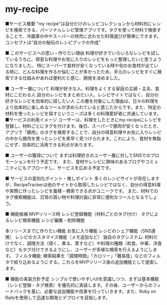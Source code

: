 # my-recipe
■サービス概要
"my recipe"は自分だけのレシピコレクションから材料別にレシピを検索できる、パーソナルレシピ管理アプリです。タグを使って材料で検索することで、冷蔵庫の中やスーパーの特売に合わせた料理選びが簡単にできます。
コンセプトは"自分の秘伝のレシピブックの作成"

■ このサービスへの思い・作りたい理由
料理が好きでいろいろなレシピを試しているうちに、得意な料理やお気に入りのレシピをもっと整理したいと思うようになりました。
特にスーパーで食材が安くなっている時や旬のお食材が出ている時に、どんな料理を作るか悩むことが多かったため、手元のレシピをすぐに検索できる仕組みがあれば便利だと感じ、開発を決めました。

■ ユーザー層について
料理が好きな人、料理をよくする家庭の主婦・主夫、食材にこだわる人
自分のレシピをまとめたい人、レシピサイトではなく、自分の好きなレシピを効率的に探したい人
この層を対象にした理由は、日々の料理をより効率的に楽しめるツールが求められていると感じたからです。また、特定の材料を使ったレシピを探すというニーズは多くの料理愛好者に共通しています。
■サービスの利用イメージ
ユーザーは、料理をしたときにmy-recipeにレシピを登録し、材料ごとにタグを付けます。後日、スーパーで豚肉が安くなったとき、アプリで「豚肉」のタグを検索することで、自分の得意料理やお気に入りレシピの中から豚肉を使ったレシピを素早く見つけられます。これにより、食材を無駄にせず、効率的に活用できる利点があります。

■ ユーザーの獲得について
まずは料理好きのユーザー層に対してSNSでのプロモーションを行う予定です。
また、食材やレシピに興味のあるブログやコミュニティにもアプローチし、サービスを広める予定です。

■ サービスの差別化ポイント・推しポイント
多くのレシピサイトが存在しますが、RecipeTrackerは他のサイトから取得したレシピではなく、自分の得意料理や実際に作ったレシピを蓄積・検索できる点がユニークです。
また、材料でのタグ検索機能は、日常の買い物や料理計画に非常に便利なツールとなるでしょう。

■ 機能候補
MVPリリース時
レシピ登録機能（材料ごとのタグ付け）
タグによるレシピ検索機能
レシピ編集・削除機能

本リリースまでに作りたい機能
お気に入り機能
レシピのシェア機能（SNS連携）
レシピのカスタマイズ機能（メモ追加など）
独自のタグシステム: 材料だけでなく、調理方法（焼く、煮る、蒸すなど）や料理の種類（和食、中華、洋食など）もタグ付けできるようにし、ユーザーが多様な検索を行えるようにします。
フィルタ機能: 検索結果を「調理時間」「カロリー」「難易度」などのフィルタで絞り込めるようにする。これらをMVPリリース後の追加機能として提案します。

■ 機能の実装方針予定
シンプルで使いやすいUIを意識しつつ、まずは基本機能（レシピ登録・タグ検索）を優先的に実装します。その後、ユーザーからのフィードバックを基に、必要な追加機能や改善を行っていきます。また、Ruby on Railsを使用して迅速な開発とデプロイを目指します。

